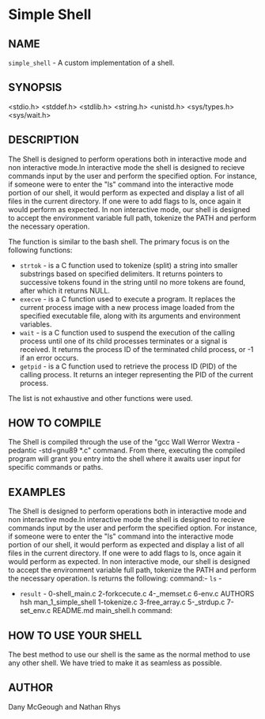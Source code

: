 # Simple Shell

## NAME
`simple_shell` - A custom implementation of a shell.

## SYNOPSIS
<stdio.h>
<stddef.h>
<stdlib.h>
<string.h>
<unistd.h>
<sys/types.h>
<sys/wait.h>


## DESCRIPTION
The Shell is designed to perform operations both in interactive mode and non interactive mode.In interactive mode the shell is designed to recieve commands input by the user and perform the specified option. For instance, if someone were to enter the "ls" command into the interactive mode portion of our shell, it would perform as expected and display a list of all files in the current directory. If one were to add flags to ls, once again it would perform as expected. In non interactive mode, our shell is designed to accept the environment variable full path, tokenize the PATH and perform the necessary operation.

The function is similar to the bash shell. The primary focus is on the following functions:

- `strtok` -  is a C function used to tokenize (split) a string into smaller substrings based on specified delimiters. It returns pointers to successive tokens found in the string until no more tokens are found, after which it returns NULL.
- `execve` - is a C function used to execute a program. It replaces the current process image with a new process image loaded from the specified executable file, along with its arguments and environment variables.
- `wait` - is a C function used to suspend the execution of the calling process until one of its child processes terminates or a signal is received. It returns the process ID of the terminated child process, or -1 if an error occurs.
- `getpid` - is a C function used to retrieve the process ID (PID) of the calling process. It returns an integer representing the PID of the current process.

The list is not exhaustive and other functions were used.

## HOW TO COMPILE
The Shell is compiled through the use of the "gcc Wall Werror Wextra -pedantic -std=gnu89 *.c" command. From there, executing the compiled program will grant you entry into the shell where it awaits user input for specific commands or paths.

## EXAMPLES
The Shell is designed to perform operations both in interactive mode and non interactive mode.In interactive mode the shell is designed to recieve commands input by the user and perform the specified option. For instance, if someone were to enter the "ls" command into the interactive mode portion of our shell, it would perform as expected and display a list of all files in the current directory. If one were to add flags to ls, once again it would perform as expected. In non interactive mode, our shell is designed to accept the environment variable full path, tokenize the PATH and perform the necessary operation. ls returns the following:
command:- `ls` -
- `result` -  0-shell_main.c  2-forkcecute.c  4-_memset.c  6-env.c      AUTHORS    hsh           man_1_simple_shell
1-tokenize.c    3-free_array.c  5-_strdup.c  7-set_env.c  README.md  main_shell.h
command: 
## HOW TO USE YOUR SHELL
The best method to use our shell is the same as the normal method to use any other shell. We have tried to make it as seamless as possible.

## AUTHOR
Dany McGeough and Nathan Rhys
